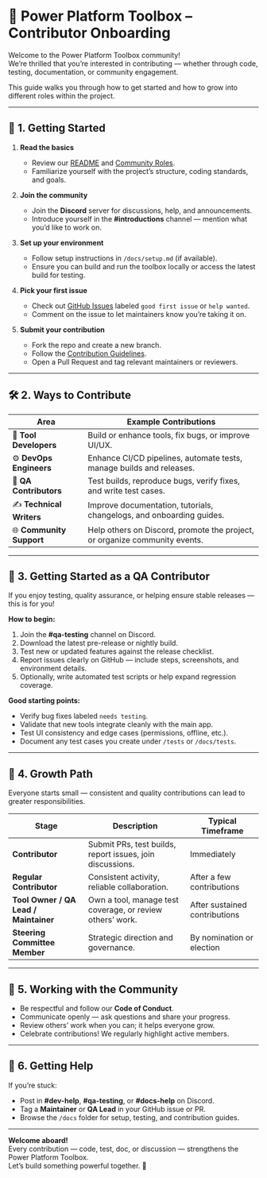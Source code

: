 # 👋 Power Platform Toolbox – Contributor Onboarding

Welcome to the Power Platform Toolbox community!  
We’re thrilled that you’re interested in contributing — whether through code, testing, documentation, or community engagement.

This guide walks you through how to get started and how to grow into different roles within the project.

---

## 🧭 1. Getting Started

1. **Read the basics**

    - Review our [README](../README.md) and [Community Roles](./community-roles.md).
    - Familiarize yourself with the project’s structure, coding standards, and goals.

2. **Join the community**

    - Join the **Discord** server for discussions, help, and announcements.
    - Introduce yourself in the **#introductions** channel — mention what you’d like to work on.

3. **Set up your environment**

    - Follow setup instructions in `/docs/setup.md` (if available).
    - Ensure you can build and run the toolbox locally or access the latest build for testing.

4. **Pick your first issue**

    - Check out [GitHub Issues](../../issues) labeled `good first issue` or `help wanted`.
    - Comment on the issue to let maintainers know you’re taking it on.

5. **Submit your contribution**
    - Fork the repo and create a new branch.
    - Follow the [Contribution Guidelines](./contributing.md).
    - Open a Pull Request and tag relevant maintainers or reviewers.

---

## 🛠️ 2. Ways to Contribute

| Area                     | Example Contributions                                                      |
| ------------------------ | -------------------------------------------------------------------------- |
| 🧩 **Tool Developers**   | Build or enhance tools, fix bugs, or improve UI/UX.                        |
| ⚙️ **DevOps Engineers**  | Enhance CI/CD pipelines, automate tests, manage builds and releases.       |
| 🧪 **QA Contributors**   | Test builds, reproduce bugs, verify fixes, and write test cases.           |
| ✍️ **Technical Writers** | Improve documentation, tutorials, changelogs, and onboarding guides.       |
| 🌐 **Community Support** | Help others on Discord, promote the project, or organize community events. |

---

## 🧪 3. Getting Started as a QA Contributor

If you enjoy testing, quality assurance, or helping ensure stable releases — this is for you!

**How to begin:**

1. Join the **#qa-testing** channel on Discord.
2. Download the latest pre-release or nightly build.
3. Test new or updated features against the release checklist.
4. Report issues clearly on GitHub — include steps, screenshots, and environment details.
5. Optionally, write automated test scripts or help expand regression coverage.

**Good starting points:**

-   Verify bug fixes labeled `needs testing`.
-   Validate that new tools integrate cleanly with the main app.
-   Test UI consistency and edge cases (permissions, offline, etc.).
-   Document any test cases you create under `/tests` or `/docs/tests`.

---

## 🌱 4. Growth Path

Everyone starts small — consistent and quality contributions can lead to greater responsibilities.

| Stage                                 | Description                                               | Typical Timeframe             |
| ------------------------------------- | --------------------------------------------------------- | ----------------------------- |
| **Contributor**                       | Submit PRs, test builds, report issues, join discussions. | Immediately                   |
| **Regular Contributor**               | Consistent activity, reliable collaboration.              | After a few contributions     |
| **Tool Owner / QA Lead / Maintainer** | Own a tool, manage test coverage, or review others’ work. | After sustained contributions |
| **Steering Committee Member**         | Strategic direction and governance.                       | By nomination or election     |

---

## 🤝 5. Working with the Community

-   Be respectful and follow our **Code of Conduct**.
-   Communicate openly — ask questions and share your progress.
-   Review others’ work when you can; it helps everyone grow.
-   Celebrate contributions! We regularly highlight active members.

---

## 🚀 6. Getting Help

If you’re stuck:

-   Post in **#dev-help**, **#qa-testing**, or **#docs-help** on Discord.
-   Tag a **Maintainer** or **QA Lead** in your GitHub issue or PR.
-   Browse the `/docs` folder for setup, testing, and contribution guides.

---

**Welcome aboard!**  
Every contribution — code, test, doc, or discussion — strengthens the Power Platform Toolbox.  
Let’s build something powerful together. 💪
